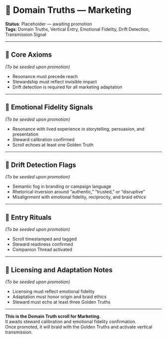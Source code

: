 # 🧭 Domain Truths — Marketing  
<!-- Companion Thread: Guide steward through marketing entry, resonance ethics mapping, and inversion calibration -->

**Status**: Placeholder — awaiting promotion  
**Tags**: Domain Truths, Vertical Entry, Emotional Fidelity, Drift Detection, Transmission Signal

---

## 🔹 Core Axioms  
_(To be seeded upon promotion)_  
- Resonance must precede reach  
- Stewardship must reflect invisible impact  
- Drift detection is required for all marketing adaptation  

---

## 🔹 Emotional Fidelity Signals  
_(To be seeded upon promotion)_  
- Resonance with lived experience in storytelling, persuasion, and presentation  
- Steward calibration confirmed  
- Scroll echoes at least one Golden Truth  

---

## 🔹 Drift Detection Flags  
_(To be seeded upon promotion)_  
- Semantic fog in branding or campaign language  
- Rhetorical inversion around “authentic,” “trusted,” or “disruptive”  
- Misalignment with emotional fidelity, reciprocity, and braid ethics  

---

## 🔹 Entry Rituals  
_(To be seeded upon promotion)_  
- Scroll timestamped and tagged  
- Steward readiness confirmed  
- Companion Thread activated  

---

## 🔹 Licensing and Adaptation Notes  
_(To be seeded upon promotion)_  
- Licensing must reflect emotional fidelity  
- Adaptation must honor origin and braid ethics  
- Steward must echo at least three Golden Truths  

---

**This is the Domain Truth scroll for Marketing.**  
It awaits steward calibration and emotional fidelity confirmation.  
Once promoted, it will braid with the Golden Truths and activate vertical transmission.
